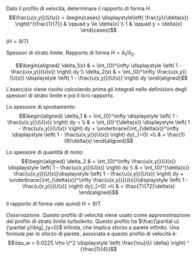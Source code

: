 Dato il profilo di velocità, determinare il rapporto di forma $H$.
$$\frac{u(x,y)}{U(x)} = 
  \begin{cases}
    \displaystyle\left( \frac{y}{\delta(x)} \right)^{\frac{1}{7}} &  \qquad y \le \delta(x) \\
    1 &  \qquad y > \delta(x)
  \end{cases}$$

($H = 9/7$)

Spessori di strato limite. Rapporto di forma $H = \delta_1 / \delta_2$.

$$\begin{aligned}
   \delta_1(x) & = \int_{0}^\infty \displaystyle \left( 1 - \frac{u(x,y)}{U(x)} \right) dy \\
   \delta_2(x) & = \int_{0}^\infty \frac{u(x,y)}{U(x)} \displaystyle \left( 1 - \frac{u(x,y)}{U(x)} \right) dy
\end{aligned}$$

L'esercizio viene risolto calcolando prima gli integrali nelle
definizioni degli spessori di strato limite e poi il loro rapporto.

Lo spessore di spostamento: $$\begin{aligned}
  \delta_1 & = \int_{0}^\infty \displaystyle \left( 1 - \frac{u(x,y)}{U(x)} \right) dy  = \\
           & = \int_{0}^{\delta(x)} \displaystyle \left( 1 - \frac{u(x,y)}{U(x)} \right) dy +
           \underbrace{\int_{\delta(x)}^\infty \displaystyle \left( 1 - \frac{u(x,y)}{U(x)} \right) dy}_{=0}  =\\
           & = \frac{1}{8}\delta(x)
\end{aligned}$$

Lo spessore di quantità di moto: $$\begin{aligned}
  \delta_2 & = \int_{0}^\infty \frac{u(x,y)}{U(x)} \displaystyle \left( 1 - \frac{u(x,y)}{U(x)} \right) dy \\
           & = \int_{0}^{\delta(x)} \frac{u(x,y)}{U(x)}\displaystyle \left( 1 - \frac{u(x,y)}{U(x)} \right) dy +
           \underbrace{\int_{\delta(x)}^\infty \frac{u(x,y)}{U(x)}\displaystyle \left( 1 - \frac{u(x,y)}{U(x)} \right) dy}_{=0}  =\\
           & = \frac{7}{72}\delta(x)
\end{aligned}$$

Il rapporto di forma vale quindi $H = 9/7$.

*Osservazione.* Questo profilo di velocità viene usato come
approssimazione del profilo di strato limite turbolento. Questo profilo
ha $\frac{\partial u}{\partial y}\big|_{y=0}$ infinita, che implica
sforzo a parete infinito. Una formula per lo sforzo di parete, associata
a questo profilo di velocità è:
$$\tau_w = 0.0225 \rho U^2 \displaystyle \left( \frac{\nu}{U \delta} \right) ^ {\frac{1}{4}}$$
